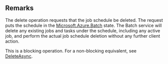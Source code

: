 ## Remarks  
 The delete operation requests that the job schedule be deleted.  The request puts the schedule in the [Microsoft.Azure.Batch](assetId:///N:Microsoft.Azure.Batch?qualifyHint=False&autoUpgrade=True) state.             The Batch service will delete any existing jobs and tasks under the schedule, including any active job, and perform the actual job schedule deletion without any further client action.  
  
 This is a blocking operation. For a non-blocking equivalent, see [DeleteAsync](assetId:///M:Microsoft.Azure.Batch.CloudJobSchedule.DeleteAsync(System.Collections.Generic.IEnumerable{Microsoft.Azure.Batch.BatchClientBehavior},System.Threading.CancellationToken)?qualifyHint=False&autoUpgrade=True).